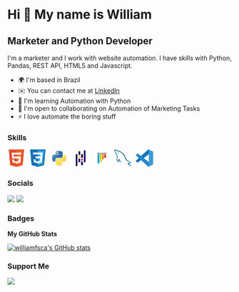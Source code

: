 Hi 👋 My name is William
========================

Marketer and Python Developer
-----------------------------

I'm a marketer and I work with website automation. I have skills with Python, Pandas, REST API, HTML5 and Javascript.

* 🌍  I'm based in Brazil
* ✉️  You can contact me at [LinkedIn](https://www.linkedin.com/in/williammfonseca/)
* 🧠  I'm learning Automation with Python
* 🤝  I'm open to collaborating on Automation of Marketing Tasks
* ⚡  I love automate the boring stuff

### Skills

<p align="left">
  <img 
  src="https://github.com/devicons/devicon/blob/master/icons/html5/html5-original.svg" title="HTML5" alt="HTML5" width="40" height="40"/>&nbsp;
  <img 
  src="https://github.com/devicons/devicon/blob/master/icons/css3/css3-original.svg" title="CSS3" alt="CSS3" width="40" height="40"/>&nbsp;
  <img src="https://github.com/devicons/devicon/blob/master/icons/python/python-original.svg" title="PYTHON" alt="PYTHON" width="40" height="40"/>&nbsp;
  <img src="https://github.com/devicons/devicon/blob/master/icons/pandas/pandas-original.svg" title="PANDAS" alt="PANDAS" width="40" height="40"/>&nbsp;
  <img src="https://github.com/devicons/devicon/blob/master/icons/pytest/pytest-original.svg" title="PYTEST" alt="PYTEST" width="40" height="40"/>&nbsp;
  <img src="https://github.com/devicons/devicon/blob/master/icons/mysql/mysql-original.svg" title="MYSQL" alt="MYSQL" width="40" height="40"/>&nbsp;
  <img src="https://github.com/devicons/devicon/blob/master/icons/vscode/vscode-original.svg" title="VSCODE" alt="VSCODE" width="40" height="40"/>&nbsp;
</p>

### Socials

<div id="badges">
<a href = "https://www.linkedin.com/in/williammfonseca/"><img src="https://img.shields.io/badge/LinkedIn-blue?style=for-the-badge&logo=linkedin&logoColor=white" alt"LinkedIn Badge"/></a>
<a href="https://twitter.com/williamfsca">
<img src="https://img.shields.io/badge/Twitter-blue?style=for-the-badge&logo=twitter&logoColor=white" alt"Twitter Badge"/></a>
</div>

### Badges

<b>My GitHub Stats</b>

<a href="http://www.github.com/williamfsca"><img src="https://github-readme-stats.vercel.app/api?username=williamfsca&show_icons=true&hide=&count_private=true&title_color=0891b2&text_color=ffffff&icon_color=0891b2&bg_color=1c1917&hide_border=true&show_icons=true" alt="williamfsca's GitHub stats" /></a>

### Support Me

<a href="https://www.buymeacoffee.com/will.iam "><img src="https://cdn.buymeacoffee.com/buttons/v2/default-yellow.png" width="200" /></a>
